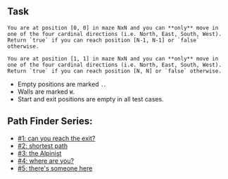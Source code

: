 ## Task

~~~if-not:julia
You are at position [0, 0] in maze NxN and you can **only** move in one of the four cardinal directions (i.e. North, East, South, West).  Return `true` if you can reach position [N-1, N-1] or `false` otherwise.
~~~
~~~if:julia
You are at position [1, 1] in maze NxN and you can **only** move in one of the four cardinal directions (i.e. North, East, South, West).  Return `true` if you can reach position [N, N] or `false` otherwise.
~~~

* Empty positions are marked `.`.
* Walls are marked `W`.
* Start and exit positions are empty in all test cases.

## Path Finder Series:
-	[#1: can you reach the exit?](https://www.codewars.com/kata/5765870e190b1472ec0022a2)
-	[#2: shortest path](https://www.codewars.com/kata/57658bfa28ed87ecfa00058a)
-	[#3: the Alpinist](https://www.codewars.com/kata/576986639772456f6f00030c)
-	[#4: where are you?](https://www.codewars.com/kata/5a0573c446d8435b8e00009f)
-	[#5: there's someone here](https://www.codewars.com/kata/5a05969cba2a14e541000129)
